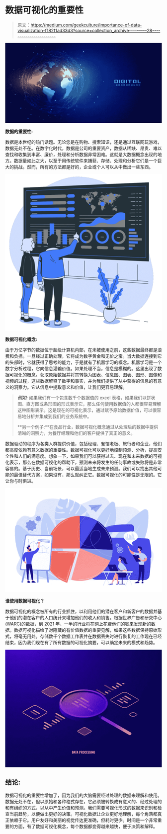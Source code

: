 # 数据可视化的重要性

> 原文：<https://medium.com/geekculture/importance-of-data-visualization-f182f1ad33d3?source=collection_archive---------28----------------------->

![](img/ffd81bb54ae05c8f3c587396e3a3bc2e.png)

**数据的重要性:**

数据是本世纪的热门话题。无论您是在购物、搜索知识，还是通过互联网玩游戏，数据无处不在。在数字化时代，数据是公司的重要资产，数据从稀缺、昂贵、难以查找和收集到丰富、廉价，处理和分析数据非常困难。这就是大数据概念出现的地方。数据量如此之大，以至于用传统软件来捕获、存储、处理和分析它们是一个巨大的挑战。然而，所有的方法都是好的，企业或个人可以从中做出一些东西。

![](img/17618169bf0ea60779174f7335b8be44.png)

**数据可视化概念:**

由于万亿字节的数据位于超级计算机内部，在未被使用之前，这些数据最终都是浪费和负担。一旦经过正确处理，它将成为数字黄金和无价之宝。当大数据连接到它的头部时，它就获得了思考的能力，于是就有了机器学习的概念。机器学习是一个数字分析过程，它向信息灌输价值。如果处理不当，信息是模糊的。这里出现了数据可视化的概念。获取原始数据并将其转换为图表、信息图、图表、图形、图像和视频的过程，这些数据解释了数字和事实，并为我们提供了从中获得的信息的有意义的洞察力。它从信息中提取意义和价值，让我们更容易理解。

> ***例如:*** 如果我们有一个包含数千个数据值的 excel 表格，如果我们以饼状图、直方图或条形图的形式表示它，那么任何使用数据值的人都很容易理解这种图形表示。这是现在的可视化表示，通过赋予原始数据价值，可以很容易地分析并集成到我们的业务系统中。
> 
> **另一个例子:**在食品行业，数据可视化概念通过从处理后的数据中提供清晰的洞察力，为餐厅经理和他们的客户提供了真正的意义。

数据驱动的程序为各类人群提供价值，包括经理、餐馆老板、旅行者和企业，他们都高度依赖有意义数据的重要性。数据可视化可以更好地控制预测、分析，提高安全性和人们的满意度。想象一下，如果我们可以获得过去、现在和未来数据的可视化表示，那么在数据可视化的帮助下，预测未来将发生的任何事故或失败将是非常容易的。基于历史、当前场景，可以最适当地生成未来预测。我们可以找出其他可能的最佳替代方案，如果没有，那么就纠正它。数据可视化的可能性是无限的。它让你与时俱进。

![](img/9d30540eaefba25a0474cdc807b436f2.png)

**谁使用数据可视化？**

数据可视化的概念被所有的行业抓住，以利用他们的潜在客户和新客户的数据并基于他们的潜在客户的人口统计来增加他们的收入和销售。根据世界广告和研究中心(WARC)的数据，到 2021 年，一半的行业将在网上花费他们的钱来发现新的数据。数据可视化描绘了对隐藏的有价值数据的重要见解，如果这些数据保持原始形式，将毫无用处。存储数千个数据工作表并在数据丢失时进行恢复的工作现在已经结束，因为我们现在有了所有数据的可视化摘要，可以确定未来的模式和趋势。

![](img/30fbbf5289d6bcccf35570cc0890a43c.png)

## **结论:**

数据可视化的重要性增加了，因为我们的大脑需要经过处理的数据来理解和使用。数据无处不在，但以原始和各种格式存在，它必须被转换成有意义的、经过处理的和有组织的方式，以从中产生价值和预测。我们需要可视化形式的数据来识别和检查当前趋势，以便做出更好的决策。可视化数据让企业更好地理解，每个角落都真正依赖于它。用户友好和美丽的视觉传达更准确，但耗时更少。时间是一个非常重要的方面，有了数据可视化概念，每个数据都变得越来越快，便于决策和解释。